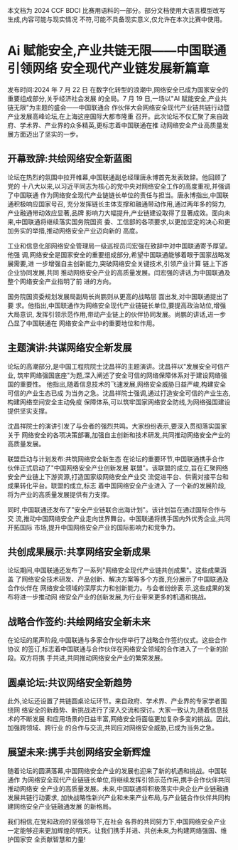 本文档为 2024 CCF BDCI 比赛用语料的一部分。部分文档使用大语言模型改写生成,内容可能与现实情况 不符,可能不具备现实意义,仅允许在本次比赛中使用。

# Ai 赋能安全,产业共链无限——中国联通引领网络 安全现代产业链发展新篇章

发布时间:2024 年 7 月 22 日 在数字化转型的浪潮中,网络安全已成为国家安全的重要组成部分,关乎经济社会发展 的全局。7 月 19 日,一场以"AI 赋能安全,产业共链无限"为主题的盛会——中国联通合 作伙伴大会网络安全现代产业链共链行动暨产业发展高峰论坛,在上海这座国际大都市隆重 召开。此次论坛不仅汇聚了来自政府、学术界、产业界的众多精英,更标志着中国联通在推 动网络安全产业高质量发展方面迈出了坚实的一步。

## 开幕致辞:共绘网络安全新蓝图

论坛在热烈的氛围中拉开帷幕,中国联通副总经理唐永博首先发表致辞。他回顾了党的 十八大以来,以习近平同志为核心的党中央对网络安全工作的高度重视,并强调了中国联通 作为网络安全现代产业链链长单位的责任与担当。唐永博指出,中国联通积极响应国家号召, 充分发挥链长主体支撑和融通带动作用,通过两年多的努力,产业融通带动效应显著,品牌 影响力大幅提升,产业链建设取得了显著成效。面向未来,中国联通将继续落实国务院国资 委、工信部的各项要求,以更加坚定的决心和更加务实的举措,推动网络安全产业迈向新的 高度。

工业和信息化部网络安全管理局一级巡视员闫宏强在致辞中对中国联通寄予厚望。他强 调,网络安全是国家安全的重要组成部分,希望中国联通能够着眼于国家战略发展需要,进 一步增强自主创新能力,突破网络安全关键技术,引领产业计算 链上下游企业协同发展,共同 推动网络安全产业的高质量发展。闫宏强的讲话,为中国联通及整个网络安全产业指明了前 进的方向。

国务院国资委规划发展局副局长尚鹏则从更高的战略层 面出发,对中国联通提出了要 求。他指出,中国联通作为网络安全现代产业链链长单位,要提高政治站位,增强大局意识, 发挥引领示范作用,带动产业链上的伙伴协同发展。尚鹏的讲话,进一步凸显了中国联通在 网络安全产业中的重要地位和作用。

## 主题演讲:共谋网络安全新发展

论坛的高潮部分,是中国工程院院士沈昌祥的主题演讲。沈昌祥以"发展安全可信产业, 筑牢网络强国底座"为题,深入阐述了安全可信的网络保障体系对于建设网络强国的重要性。 他指出,随着信息技术的飞速发展,网络安全威胁日益严峻,构建安全可信的产业生态已成 为当务之急。沈昌祥院士强调,通过打造安全可信的产业生态,构建网络空间安全主动免疫 保障体系,可以筑牢国家网络安全防线,为网络强国建设提供坚实支撑。

沈昌祥院士的演讲引发了与会者的强烈共鸣。大家纷纷表示,要深入贯彻落实国家关于 网络安全的各项决策部署,加强自主创新和技术研发,共同推动网络安全产业的高质量发展。

联盟启动与计划发布:共筑网络安全新生态 在论坛的重要环节,中国联通携手合作 伙伴正式启动了"中国网络安全产业创新发展 联盟"。该联盟的成立,旨在汇聚网络安全产业链上下游资源,打造国家级网络安全产业交 流促进平台、供需对接平台和成果转化平台。联盟的成立,标志 着中国网络安全产业进入 了一个新的发展阶段,将为产业的高质量发展提供有力支撑。

同时,中国联通还发布了"安全产业链联合出海计划"。该计划旨在通过国际合作与交 流,推动中国网络安全产业走向世界舞台。中国联通将携手国内外优秀企业,共同开拓国际 市场,提升中国网络安全产业的国际影响力和竞争力。

## 共创成果展示:共享网络安全新成果

论坛期间,中国联通还发布了一系列"网络安全现代产业链共创成果"。这些成果涵盖 了网络安全技术研发、产品创新、解决方案等多个方面,充分展示了中国联通及合作伙伴在 网络安全领域的深厚实力和创新能力。与会者纷纷表 示,这些成果的发布将进一步推动网 络安全产业的创新发展,为行业带来更多的机遇和挑战。

## 战略合作签约:共绘网络安全新未来

在论坛的尾声阶段,中国联通与多家合作伙伴举行了战略合作签约仪式。这些合作协议 的签订,标志着中国联通与合作伙伴在网络安全领域的合作进入了一个新的阶段。双方将携 手共进,共同推动网络安全产业的繁荣发展。

## 圆桌论坛:共议网络安全新趋势

此外,论坛还设置了共链圆桌论坛环节。来自政府、学术界、产业界的专家学者围绕网 络安全的新趋势、新挑战进行了深入交流和探讨。大家一致认为,随着信息技术的不断发展 和应用场景的日益丰富,网络安全将面临更加复杂多变的挑战。因此,加强跨领域、跨行业 的合作与交流,共同应对网络安全威胁,已成为当务之急。

## 展望未来:携手共创网络安全新辉煌

随着论坛的圆满落幕,中国网络安全产业的发展也迎来了新的机遇和挑战。中国联通作 为网络安全现代产业链链长单位,将继续发挥引领示范作用,携手合作伙伴共同推动网络安 全产业的高质量发展。未来,中国联通将积极落实中央企业产业链融通发展共链行动要求, 加快战略性新兴产业和未来产业布局,与产业链合作伙伴共同构建网络安全产业链融通发展 的新格局。

我们相信,在党和政府的坚强领导下,在社会 各界的共同努力下,中国网络安全产业 一定能够迎来更加辉煌的明天。让我们携手并进、共创未来,为构建网络强国、维护国家安 全贡献智慧和力量!
